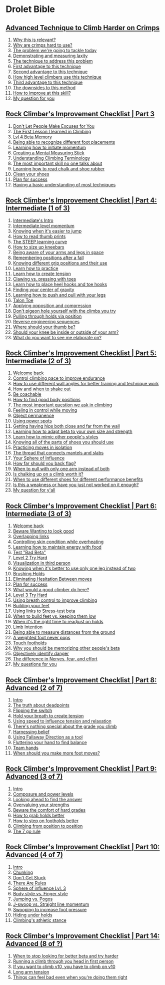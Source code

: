 <body><h1>Drolet Bible</h1><h2><a href='https://www.youtube.com/watch?v=o-tVB9xi__8'>Advanced Technique to Climb Harder on Crimps</a></h2><ol><li><a href='https://www.youtube.com/watch?v=o-tVB9xi__8&t=00:08'>Why this is relevant?</a></li><li><a href='https://www.youtube.com/watch?v=o-tVB9xi__8&t=00:36'>Why are crimps hard to use?</a></li><li><a href='https://www.youtube.com/watch?v=o-tVB9xi__8&t=01:51'>The problem we're going to tackle today</a></li><li><a href='https://www.youtube.com/watch?v=o-tVB9xi__8&t=02:55'>Demonstrating and measuring laxity</a></li><li><a href='https://www.youtube.com/watch?v=o-tVB9xi__8&t=04:08'>The technique to address this problem</a></li><li><a href='https://www.youtube.com/watch?v=o-tVB9xi__8&t=05:26'>First advantage to this technique</a></li><li><a href='https://www.youtube.com/watch?v=o-tVB9xi__8&t=06:50'>Second advantage to this technique</a></li><li><a href='https://www.youtube.com/watch?v=o-tVB9xi__8&t=08:00'>How high level climbers use this technique</a></li><li><a href='https://www.youtube.com/watch?v=o-tVB9xi__8&t=08:44'>Third advantage to this technique</a></li><li><a href='https://www.youtube.com/watch?v=o-tVB9xi__8&t=09:35'>The downsides to this method</a></li><li><a href='https://www.youtube.com/watch?v=o-tVB9xi__8&t=10:37'>How to improve at this skill?</a></li><li><a href='https://www.youtube.com/watch?v=o-tVB9xi__8&t=11:37'>My question for you</a></li></ol><h2><a href='https://www.youtube.com/watch?v=LrbO2-E_Iwc'>Rock Climber's Improvement Checklist | Part 3</a></h2><ol><li><a href='https://www.youtube.com/watch?v=LrbO2-E_Iwc&t=00:08'>Don't Let People Make Excuses for You</a></li><li><a href='https://www.youtube.com/watch?v=LrbO2-E_Iwc&t=02:21'>The First Lesson I learned in Climbing</a></li><li><a href='https://www.youtube.com/watch?v=LrbO2-E_Iwc&t=04:08'>Lvl 4 Beta Memory</a></li><li><a href='https://www.youtube.com/watch?v=LrbO2-E_Iwc&t=05:14'>Being able to recognize different foot placements</a></li><li><a href='https://www.youtube.com/watch?v=LrbO2-E_Iwc&t=05:42'>Learning how to initiate momentum</a></li><li><a href='https://www.youtube.com/watch?v=LrbO2-E_Iwc&t=07:28'>Creating a Mental Measuring Stick</a></li><li><a href='https://www.youtube.com/watch?v=LrbO2-E_Iwc&t=08:18'>Understanding Climbing Terminology </a></li><li><a href='https://www.youtube.com/watch?v=LrbO2-E_Iwc&t=09:24'>The most important skill no one talks about</a></li><li><a href='https://www.youtube.com/watch?v=LrbO2-E_Iwc&t=11:24'>Learning how to read chalk and shoe rubber</a></li><li><a href='https://www.youtube.com/watch?v=LrbO2-E_Iwc&t=12:21'>Clean your shoes</a></li><li><a href='https://www.youtube.com/watch?v=LrbO2-E_Iwc&t=13:30'>Plan for success</a></li><li><a href='https://www.youtube.com/watch?v=LrbO2-E_Iwc&t=14:37'>Having a basic understanding of most techniques</a></li></ol><h2><a href='https://www.youtube.com/watch?v=CdrXRvAN5v8'>Rock Climber's Improvement Checklist | Part 4: Intermediate (1 of 3)</a></h2><ol><li><a href='https://www.youtube.com/watch?v=CdrXRvAN5v8&t=00:00'>Intermediate's Intro</a></li><li><a href='https://www.youtube.com/watch?v=CdrXRvAN5v8&t=02:51'>Intermediate level momentum</a></li><li><a href='https://www.youtube.com/watch?v=CdrXRvAN5v8&t=03:29'>Knowing when it's easier to jump</a></li><li><a href='https://www.youtube.com/watch?v=CdrXRvAN5v8&t=04:05'>How to read thumb prints</a></li><li><a href='https://www.youtube.com/watch?v=CdrXRvAN5v8&t=05:55'>The STEEP learning curve</a></li><li><a href='https://www.youtube.com/watch?v=CdrXRvAN5v8&t=07:26'>How to size up kneebars</a></li><li><a href='https://www.youtube.com/watch?v=CdrXRvAN5v8&t=08:32'>Being aware of your arms and legs in space</a></li><li><a href='https://www.youtube.com/watch?v=CdrXRvAN5v8&t=09:15'>Remembering positions after a fall</a></li><li><a href='https://www.youtube.com/watch?v=CdrXRvAN5v8&t=10:22'>Knowing different grip positions and their use</a></li><li><a href='https://www.youtube.com/watch?v=CdrXRvAN5v8&t=11:39'>Learn how to practice</a></li><li><a href='https://www.youtube.com/watch?v=CdrXRvAN5v8&t=13:06'>Learn how to create tension</a></li><li><a href='https://www.youtube.com/watch?v=CdrXRvAN5v8&t=15:02'>Clawing vs. pressing with toes</a></li><li><a href='https://www.youtube.com/watch?v=CdrXRvAN5v8&t=16:23'>Learn how to place heel hooks and toe hooks</a></li><li><a href='https://www.youtube.com/watch?v=CdrXRvAN5v8&t=17:32'>Finding your center of gravity</a></li><li><a href='https://www.youtube.com/watch?v=CdrXRvAN5v8&t=19:55'>Learning how to push and pull with your legs</a></li><li><a href='https://www.youtube.com/watch?v=CdrXRvAN5v8&t=21:00'>Talon Toe</a></li><li><a href='https://www.youtube.com/watch?v=CdrXRvAN5v8&t=21:55'>Applying opposition and compression</a></li><li><a href='https://www.youtube.com/watch?v=CdrXRvAN5v8&t=23:13'>Don't pigeon hole yourself with the climbs you try</a></li><li><a href='https://www.youtube.com/watch?v=CdrXRvAN5v8&t=24:55'>Pulling through holds via position</a></li><li><a href='https://www.youtube.com/watch?v=CdrXRvAN5v8&t=25:54'>Reverse engineering sequences</a></li><li><a href='https://www.youtube.com/watch?v=CdrXRvAN5v8&t=26:43'>Where should your thumb be?</a></li><li><a href='https://www.youtube.com/watch?v=CdrXRvAN5v8&t=27:46'>Should your knee be inside or outside of your arm?</a></li><li><a href='https://www.youtube.com/watch?v=CdrXRvAN5v8&t=29:02'>What do you want to see me elaborate on?</a></li></ol><h2><a href='https://www.youtube.com/watch?v=jnDIsLX5Bqs'>Rock Climber's Improvement Checklist | Part 5: Intermediate (2 of 3)</a></h2><ol><li><a href='https://www.youtube.com/watch?v=jnDIsLX5Bqs&t=00:00'>Welcome back</a></li><li><a href='https://www.youtube.com/watch?v=jnDIsLX5Bqs&t=00:23'>Control climbing pace to improve endurance</a></li><li><a href='https://www.youtube.com/watch?v=jnDIsLX5Bqs&t=01:32'>How to use different wall angles for better training and technique work</a></li><li><a href='https://www.youtube.com/watch?v=jnDIsLX5Bqs&t=03:46'>How and when to shake out </a></li><li><a href='https://www.youtube.com/watch?v=jnDIsLX5Bqs&t=04:42'>Be coachable</a></li><li><a href='https://www.youtube.com/watch?v=jnDIsLX5Bqs&t=05:39'>How to find good body positions</a></li><li><a href='https://www.youtube.com/watch?v=jnDIsLX5Bqs&t=07:04'>The most important question we ask in climbing</a></li><li><a href='https://www.youtube.com/watch?v=jnDIsLX5Bqs&t=08:05'>Feeling in control while moving</a></li><li><a href='https://www.youtube.com/watch?v=jnDIsLX5Bqs&t=09:19'>Object permanence</a></li><li><a href='https://www.youtube.com/watch?v=jnDIsLX5Bqs&t=10:01'>Using power spots</a></li><li><a href='https://www.youtube.com/watch?v=jnDIsLX5Bqs&t=11:16'>Getting having hips both close and far from the wall</a></li><li><a href='https://www.youtube.com/watch?v=jnDIsLX5Bqs&t=12:00'>Learning how to adapt beta to your own size and strength</a></li><li><a href='https://www.youtube.com/watch?v=jnDIsLX5Bqs&t=13:13'>Learn how to mimic other people's styles</a></li><li><a href='https://www.youtube.com/watch?v=jnDIsLX5Bqs&t=14:38'>Knowing all of the parts of shoes you should use</a></li><li><a href='https://www.youtube.com/watch?v=jnDIsLX5Bqs&t=15:31'>Practicing moves in isolation</a></li><li><a href='https://www.youtube.com/watch?v=jnDIsLX5Bqs&t=16:10'>The thread that connects mantels and slabs</a></li><li><a href='https://www.youtube.com/watch?v=jnDIsLX5Bqs&t=18:04'>Your Sphere of Influence</a></li><li><a href='https://www.youtube.com/watch?v=jnDIsLX5Bqs&t=18:52'>How far should you back flag?</a></li><li><a href='https://www.youtube.com/watch?v=jnDIsLX5Bqs&t=19:44'>When to pull with only one arm instead of both</a></li><li><a href='https://www.youtube.com/watch?v=jnDIsLX5Bqs&t=20:22'>Is chalking up on a climb worth it?</a></li><li><a href='https://www.youtube.com/watch?v=jnDIsLX5Bqs&t=21:42'>When to use different shoes for different performance benefits</a></li><li><a href='https://www.youtube.com/watch?v=jnDIsLX5Bqs&t=22:49'>Is this a weakness or have you just not worked on it enough?</a></li><li><a href='https://www.youtube.com/watch?v=jnDIsLX5Bqs&t=24:16'>My question for y'all</a></li></ol><h2><a href='https://www.youtube.com/watch?v=QRmWBrpWwyk'>Rock Climber's Improvement Checklist | Part 6: Intermediate (3 of 3)</a></h2><ol><li><a href='https://www.youtube.com/watch?v=QRmWBrpWwyk&t=00:00'>Welcome back</a></li><li><a href='https://www.youtube.com/watch?v=QRmWBrpWwyk&t=00:15'>Beware Wanting to look good</a></li><li><a href='https://www.youtube.com/watch?v=QRmWBrpWwyk&t=01:47'>Overlapping links</a></li><li><a href='https://www.youtube.com/watch?v=QRmWBrpWwyk&t=03:15'>Controlling skin condition while overheating </a></li><li><a href='https://www.youtube.com/watch?v=QRmWBrpWwyk&t=04:43'>Learning how to maintain energy with food</a></li><li><a href='https://www.youtube.com/watch?v=QRmWBrpWwyk&t=06:27'>Test "Bad Beta"</a></li><li><a href='https://www.youtube.com/watch?v=QRmWBrpWwyk&t=08:46'>Level 2 Try Hard</a></li><li><a href='https://www.youtube.com/watch?v=QRmWBrpWwyk&t=09:27'>Visualization in third person</a></li><li><a href='https://www.youtube.com/watch?v=QRmWBrpWwyk&t=10:13'>Knowing when it's better to use only one leg instead of two</a></li><li><a href='https://www.youtube.com/watch?v=QRmWBrpWwyk&t=11:14'>Brushing Holds</a></li><li><a href='https://www.youtube.com/watch?v=QRmWBrpWwyk&t=12:00'>Eliminating Hesitation Between moves</a></li><li><a href='https://www.youtube.com/watch?v=QRmWBrpWwyk&t=13:15'>Plan for success</a></li><li><a href='https://www.youtube.com/watch?v=QRmWBrpWwyk&t=14:16'>What would a good climber do here?</a></li><li><a href='https://www.youtube.com/watch?v=QRmWBrpWwyk&t=15:16'>Level 3 Try Hard</a></li><li><a href='https://www.youtube.com/watch?v=QRmWBrpWwyk&t=16:39'>Using breath control to improve climbing</a></li><li><a href='https://www.youtube.com/watch?v=QRmWBrpWwyk&t=17:58'>Building your feet</a></li><li><a href='https://www.youtube.com/watch?v=QRmWBrpWwyk&t=19:38'>Using links to Stress-test beta</a></li><li><a href='https://www.youtube.com/watch?v=QRmWBrpWwyk&t=20:24'>When to build feet vs. keeping them low</a></li><li><a href='https://www.youtube.com/watch?v=QRmWBrpWwyk&t=21:19'>When it's the right time to readjust on holds</a></li><li><a href='https://www.youtube.com/watch?v=QRmWBrpWwyk&t=23:04'>Limb Intention</a></li><li><a href='https://www.youtube.com/watch?v=QRmWBrpWwyk&t=24:00'>Being able to measure distances from the ground</a></li><li><a href='https://www.youtube.com/watch?v=QRmWBrpWwyk&t=24:45'>A weighted foot never pops</a></li><li><a href='https://www.youtube.com/watch?v=QRmWBrpWwyk&t=26:12'>Touch footholds</a></li><li><a href='https://www.youtube.com/watch?v=QRmWBrpWwyk&t=27:12'>Why you should be memorizing other people's beta</a></li><li><a href='https://www.youtube.com/watch?v=QRmWBrpWwyk&t=28:11'>Objectively identify danger</a></li><li><a href='https://www.youtube.com/watch?v=QRmWBrpWwyk&t=29:47'>The difference in Nerves, fear, and effort</a></li><li><a href='https://www.youtube.com/watch?v=QRmWBrpWwyk&t=32:47'>My questions for you</a></li></ol><h2><a href='https://www.youtube.com/watch?v=RI_TC5rtOgQ'>Rock Climber's Improvement Checklist | Part 8: Advanced (2 of 7)</a></h2><ol><li><a href='https://www.youtube.com/watch?v=RI_TC5rtOgQ&t=00:00'>Intro</a></li><li><a href='https://www.youtube.com/watch?v=RI_TC5rtOgQ&t=00:13'>The truth about deadpoints</a></li><li><a href='https://www.youtube.com/watch?v=RI_TC5rtOgQ&t=02:52'>Flipping the switch</a></li><li><a href='https://www.youtube.com/watch?v=RI_TC5rtOgQ&t=05:01'>Hold your breath to create tension</a></li><li><a href='https://www.youtube.com/watch?v=RI_TC5rtOgQ&t=06:11'>Using speed to influence tension and relaxation</a></li><li><a href='https://www.youtube.com/watch?v=RI_TC5rtOgQ&t=07:55'>There's nothing special about the grade you climb</a></li><li><a href='https://www.youtube.com/watch?v=RI_TC5rtOgQ&t=10:31'>Harnessing belief</a></li><li><a href='https://www.youtube.com/watch?v=RI_TC5rtOgQ&t=11:50'>Using Fallaway Direction as a tool</a></li><li><a href='https://www.youtube.com/watch?v=RI_TC5rtOgQ&t=13:42'>Fluttering your hand to find balance</a></li><li><a href='https://www.youtube.com/watch?v=RI_TC5rtOgQ&t=15:42'>Team hands</a></li><li><a href='https://www.youtube.com/watch?v=RI_TC5rtOgQ&t=18:03'>When should you make more foot moves?</a></li></ol><h2><a href='https://www.youtube.com/watch?v=60XYl6ketgw'>Rock Climber's Improvement Checklist | Part 9: Advanced (3 of 7)</a></h2><ol><li><a href='https://www.youtube.com/watch?v=60XYl6ketgw&t=00:00'>Intro</a></li><li><a href='https://www.youtube.com/watch?v=60XYl6ketgw&t=00:10'>Composure and power levels</a></li><li><a href='https://www.youtube.com/watch?v=60XYl6ketgw&t=05:09'>Looking ahead to find the answer</a></li><li><a href='https://www.youtube.com/watch?v=60XYl6ketgw&t=07:20'>Overvaluing your strengths</a></li><li><a href='https://www.youtube.com/watch?v=60XYl6ketgw&t=08:45'>Beware the comfort of hard grades</a></li><li><a href='https://www.youtube.com/watch?v=60XYl6ketgw&t=12:02'>How to grab holds better</a></li><li><a href='https://www.youtube.com/watch?v=60XYl6ketgw&t=13:36'>How to step on footholds better</a></li><li><a href='https://www.youtube.com/watch?v=60XYl6ketgw&t=15:22'>Climbing from position to position</a></li><li><a href='https://www.youtube.com/watch?v=60XYl6ketgw&t=17:38'>The 7 go rule</a></li></ol><h2><a href='https://www.youtube.com/watch?v=BqcfckK2Rhs'>Rock Climber's Improvement Checklist | Part 10: Advanced (4 of 7)</a></h2><ol><li><a href='https://www.youtube.com/watch?v=BqcfckK2Rhs&t=00:00'>Intro</a></li><li><a href='https://www.youtube.com/watch?v=BqcfckK2Rhs&t=00:27'>Chunking</a></li><li><a href='https://www.youtube.com/watch?v=BqcfckK2Rhs&t=01:59'>Don't Get Stuck</a></li><li><a href='https://www.youtube.com/watch?v=BqcfckK2Rhs&t=04:00'>There Are Rules</a></li><li><a href='https://www.youtube.com/watch?v=BqcfckK2Rhs&t=07:52'>Sphere of influence Lvl. 3</a></li><li><a href='https://www.youtube.com/watch?v=BqcfckK2Rhs&t=10:17'>Body style vs. Finger style</a></li><li><a href='https://www.youtube.com/watch?v=BqcfckK2Rhs&t=14:26'>Jumping vs. Pogos</a></li><li><a href='https://www.youtube.com/watch?v=BqcfckK2Rhs&t=16:29'>J-swoop vs. Straight line momentum</a></li><li><a href='https://www.youtube.com/watch?v=BqcfckK2Rhs&t=18:07'>Swooping to increase foot pressure</a></li><li><a href='https://www.youtube.com/watch?v=BqcfckK2Rhs&t=19:32'>Hiding under holds</a></li><li><a href='https://www.youtube.com/watch?v=BqcfckK2Rhs&t=20:23'>Climbing's athletic stance</a></li></ol><h2><a href='https://www.youtube.com/watch?v=0L5BvLWwhdY'>Rock Climber's Improvement Checklist | Part 14: Advanced (8 of ?)</a></h2><ol><li><a href='https://www.youtube.com/watch?v=0L5BvLWwhdY&t=00:08'>When to stop looking for better beta and try harder</a></li><li><a href='https://www.youtube.com/watch?v=0L5BvLWwhdY&t=09:24'>Running a climb through you head in first person</a></li><li><a href='https://www.youtube.com/watch?v=0L5BvLWwhdY&t=13:38'>If you want to climb v10, you have to climb on v10</a></li><li><a href='https://www.youtube.com/watch?v=0L5BvLWwhdY&t=20:09'>Long arm tension</a></li><li><a href='https://www.youtube.com/watch?v=0L5BvLWwhdY&t=24:47'>Things can feel bad even when you're doing them right</a></li></ol></body>
</html>
